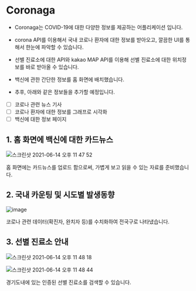 # Coronaga

- Coronaga는 COVID-19에 대한 다양한 정보를 제공하는 어플리케이션 입니다.
- corona API를 이용해서 국내 코로나 환자에 대한 정보를 받아오고, 깔끔한 UI를 통해서 한눈에 파악할 수 있습니다.
- 선별 진료소에 대한 API와 kakao MAP API를 이용해 선별 진료소에 대한 위치정보를 바로 받아올 수 있습니다.
- 백신에 관한 간단한 정보를 홈 화면에 배치했습니다.

- 추후, 아래와 같은 정보들을 추가할 예정입니다.
- [ ] 코로나 관련 뉴스 기사
- [ ] 코로나 환자에 대한 정보를 그래프로 시각화
- [ ] 백신에 대한 정보 페이지

## 1. 홈 화면에 백신에 대한 카드뉴스

![스크린샷 2021-06-14 오후 11 47 52](https://user-images.githubusercontent.com/68345069/121913468-633c7280-cd6c-11eb-8a04-7ccd13142a9b.png)

홈 화면에는 카드뉴스를 업로드 함으로써, 가볍게 보고 읽을 수 있는 자료를 준비했습니다.

## 2. 국내 카운팅 및 시도별 발생동향

![image](https://user-images.githubusercontent.com/68345069/121811007-e347d700-cc9d-11eb-8861-82905f511e46.png)

코로나 관련 데이터(확진자, 완치자 등)를 수치화하여 전국구로 나타냈습니다.

## 3. 선별 진료소 안내

![스크린샷 2021-06-14 오후 11 48 18](https://user-images.githubusercontent.com/68345069/121912650-b8c44f80-cd6b-11eb-9695-3a5efe7ab8c7.png)

![스크린샷 2021-06-14 오후 11 48 44](https://user-images.githubusercontent.com/68345069/121912719-c679d500-cd6b-11eb-9ec4-04093e0aaf01.png)

경기도내에 있는 인증된 선별 진료소를 검색할 수 있습니다.
